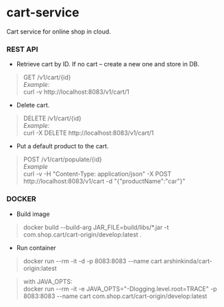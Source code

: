 # cart-service
Cart service for online shop in cloud.

### REST API

* Retrieve cart by ID. If no cart – create a new one and store in DB.
> GET /v1/cart/{id} <br/>
> *Example:* <br/>
> curl -v http://localhost:8083/v1/cart/1

* Delete cart.
> DELETE /v1/cart/{id} <br/>
> *Example:* <br/>
> curl -X DELETE http://localhost:8083/v1/cart/1

* Put a default product to the cart.
> POST /v1/cart/populate/{id} <br/>
> *Example* <br/>
> curl  -v -H "Content-Type: application/json" -X POST http://localhost:8083/v1/cart -d "{\"productName\":\"car\"}"

### DOCKER

* Build image
> docker build --build-arg JAR_FILE=build/libs/\*.jar -t com.shop.cart/cart-origin/develop:latest .

* Run container
> docker run --rm -it -d -p 8083:8083 --name cart arshinkinda/cart-origin:latest

> with JAVA_OPTS: <br/>
> docker run --rm -it -e JAVA_OPTS="-Dlogging.level.root=TRACE" -p 8083:8083 --name cart com.shop.cart/cart-origin/develop:latest
